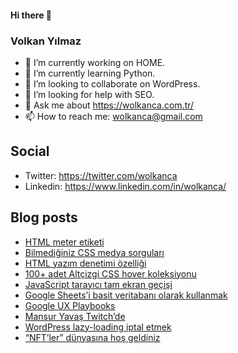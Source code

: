 #### Hi there 👋

### Volkan Yılmaz

- 🔭 I’m currently working on HOME.
- 🌱 I’m currently learning Python.
- 👯 I’m looking to collaborate on WordPress.
- 🤔 I’m looking for help with SEO.
- 💬 Ask me about https://wolkanca.com.tr/
- 📫 How to reach me: wolkanca@gmail.com

## Social
- Twitter: https://twitter.com/wolkanca
- Linkedin: https://www.linkedin.com/in/wolkanca/



## Blog posts
<!-- BLOG-POST-LIST:START -->
- [HTML meter etiketi](https://wolkanca.com.tr/html-meter-etiketi/)
- [Bilmediğiniz CSS medya sorguları](https://wolkanca.com.tr/bilmediginiz-css-medya-sorgulari/)
- [HTML yazım denetimi özelliği](https://wolkanca.com.tr/html-yazim-denetimi-ozelligi/)
- [100+ adet Altçizgi CSS hover koleksiyonu](https://wolkanca.com.tr/100-adet-altcizgi-css-hover-koleksiyonu/)
- [JavaScript tarayıcı tam ekran geçişi](https://wolkanca.com.tr/javascript-tarayici-tam-ekran-gecisi/)
- [Google Sheets’i basit veritabanı olarak kullanmak](https://wolkanca.com.tr/google-sheetsi-basit-veritabani-olarak-kullanmak/)
- [Google UX Playbooks](https://wolkanca.com.tr/google-ux-playbooks/)
- [Mansur Yavaş Twitch’de](https://wolkanca.com.tr/mansur-yavas-twitchde/)
- [WordPress lazy-loading iptal etmek](https://wolkanca.com.tr/wordpress-lazy-loading-iptal-etmek/)
- [“NFT’ler” dünyasına hoş geldiniz](https://wolkanca.com.tr/nftler-dunyasina-hos-geldiniz/)
<!-- BLOG-POST-LIST:END -->
